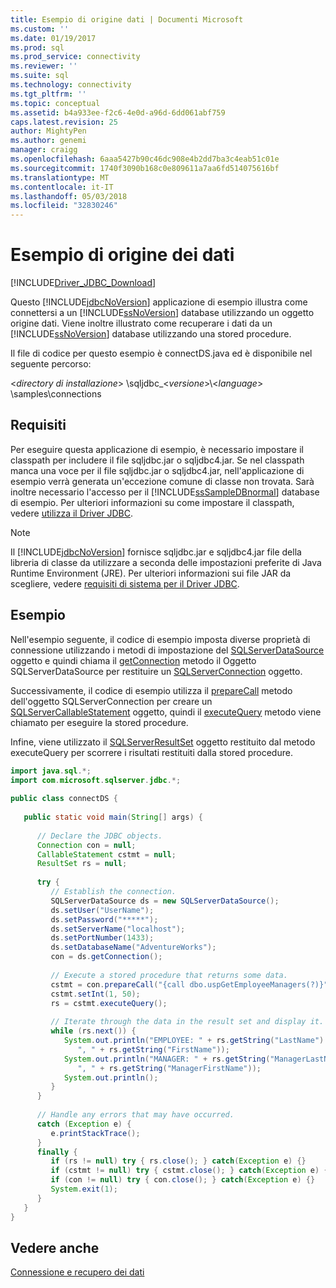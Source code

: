 ```yaml
---
title: Esempio di origine dati | Documenti Microsoft
ms.custom: ''
ms.date: 01/19/2017
ms.prod: sql
ms.prod_service: connectivity
ms.reviewer: ''
ms.suite: sql
ms.technology: connectivity
ms.tgt_pltfrm: ''
ms.topic: conceptual
ms.assetid: b4a933ee-f2c6-4e0d-a96d-6dd061abf759
caps.latest.revision: 25
author: MightyPen
ms.author: genemi
manager: craigg
ms.openlocfilehash: 6aaa5427b90c46dc908e4b2dd7ba3c4eab51c01e
ms.sourcegitcommit: 1740f3090b168c0e809611a7aa6fd514075616bf
ms.translationtype: MT
ms.contentlocale: it-IT
ms.lasthandoff: 05/03/2018
ms.locfileid: "32830246"
---
```

# <a name="data-source-sample"></a>Esempio di origine dei dati
[!INCLUDE[Driver_JDBC_Download](../../includes/driver_jdbc_download.md)]

  Questo [!INCLUDE[jdbcNoVersion](../../includes/jdbcnoversion_md.md)] applicazione di esempio illustra come connettersi a un [!INCLUDE[ssNoVersion](../../includes/ssnoversion_md.md)] database utilizzando un oggetto origine dati. Viene inoltre illustrato come recuperare i dati da un [!INCLUDE[ssNoVersion](../../includes/ssnoversion_md.md)] database utilizzando una stored procedure.  
  
 Il file di codice per questo esempio è connectDS.java ed è disponibile nel seguente percorso:  
  
 \<*directory di installazione*> \sqljdbc_\<*versione*>\\<*language*> \samples\connections  
  
## <a name="requirements"></a>Requisiti  
 Per eseguire questa applicazione di esempio, è necessario impostare il classpath per includere il file sqljdbc.jar o sqljdbc4.jar. Se nel classpath manca una voce per il file sqljdbc.jar o sqljdbc4.jar, nell'applicazione di esempio verrà generata un'eccezione comune di classe non trovata. Sarà inoltre necessario l'accesso per il [!INCLUDE[ssSampleDBnormal](../../includes/sssampledbnormal_md.md)] database di esempio. Per ulteriori informazioni su come impostare il classpath, vedere [utilizza il Driver JDBC](../../connect/jdbc/using-the-jdbc-driver.md).  
  
> [!NOTE]  
>  Il [!INCLUDE[jdbcNoVersion](../../includes/jdbcnoversion_md.md)] fornisce sqljdbc.jar e sqljdbc4.jar file della libreria di classe da utilizzare a seconda delle impostazioni preferite di Java Runtime Environment (JRE). Per ulteriori informazioni sui file JAR da scegliere, vedere [requisiti di sistema per il Driver JDBC](../../connect/jdbc/system-requirements-for-the-jdbc-driver.md).  
  
## <a name="example"></a>Esempio  
 Nell'esempio seguente, il codice di esempio imposta diverse proprietà di connessione utilizzando i metodi di impostazione del [SQLServerDataSource](../../connect/jdbc/reference/sqlserverdatasource-class.md) oggetto e quindi chiama il [getConnection](../../connect/jdbc/reference/getconnection-method-sqlserverdatasource.md) metodo il Oggetto SQLServerDataSource per restituire un [SQLServerConnection](../../connect/jdbc/reference/sqlserverconnection-class.md) oggetto.  
  
 Successivamente, il codice di esempio utilizza il [prepareCall](../../connect/jdbc/reference/preparecall-method-sqlserverconnection.md) metodo dell'oggetto SQLServerConnection per creare un [SQLServerCallableStatement](../../connect/jdbc/reference/sqlservercallablestatement-class.md) oggetto, quindi il [executeQuery](../../connect/jdbc/reference/executequery-method-sqlserverpreparedstatement.md) metodo viene chiamato per eseguire la stored procedure.  
  
 Infine, viene utilizzato il [SQLServerResultSet](../../connect/jdbc/reference/sqlserverresultset-class.md) oggetto restituito dal metodo executeQuery per scorrere i risultati restituiti dalla stored procedure.  
  
```java
import java.sql.*;  
import com.microsoft.sqlserver.jdbc.*;  
  
public class connectDS {  
  
   public static void main(String[] args) {  
  
      // Declare the JDBC objects.  
      Connection con = null;  
      CallableStatement cstmt = null;  
      ResultSet rs = null;  
  
      try {  
         // Establish the connection.   
         SQLServerDataSource ds = new SQLServerDataSource();  
         ds.setUser("UserName");  
         ds.setPassword("*****");  
         ds.setServerName("localhost");  
         ds.setPortNumber(1433);   
         ds.setDatabaseName("AdventureWorks");  
         con = ds.getConnection();  
  
         // Execute a stored procedure that returns some data.  
         cstmt = con.prepareCall("{call dbo.uspGetEmployeeManagers(?)}");  
         cstmt.setInt(1, 50);  
         rs = cstmt.executeQuery();  
  
         // Iterate through the data in the result set and display it.  
         while (rs.next()) {  
            System.out.println("EMPLOYEE: " + rs.getString("LastName") +   
               ", " + rs.getString("FirstName"));  
            System.out.println("MANAGER: " + rs.getString("ManagerLastName") +   
               ", " + rs.getString("ManagerFirstName"));  
            System.out.println();  
         }  
      }  
  
      // Handle any errors that may have occurred.  
      catch (Exception e) {  
         e.printStackTrace();  
      }  
      finally {  
         if (rs != null) try { rs.close(); } catch(Exception e) {}  
         if (cstmt != null) try { cstmt.close(); } catch(Exception e) {}  
         if (con != null) try { con.close(); } catch(Exception e) {}  
         System.exit(1);  
      }  
   }  
}  
```  
  
## <a name="see-also"></a>Vedere anche  
 [Connessione e recupero dei dati](../../connect/jdbc/connecting-and-retrieving-data.md)  
  
  
